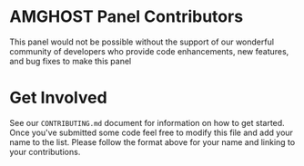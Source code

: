 # AMGHOST Panel Contributors
This panel would not be possible without the support of our wonderful community of
developers who provide code enhancements, new features, and bug fixes to make this panel

# Get Involved
See our `CONTRIBUTING.md` document for information on how to get started. Once you've submitted some code feel free to 
modify this file and add your name to the list. Please follow the format above for your name and linking to your contributions.
